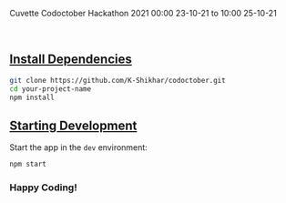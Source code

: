 <p>
  Cuvette Codoctober Hackathon 2021
  00:00 23-10-21   to   10:00 25-10-21
</p>

<br>

## [Install Dependencies](#dependencies)

```bash
git clone https://github.com/K-Shikhar/codoctober.git
cd your-project-name
npm install
```

## [Starting Development](#develop)

Start the app in the `dev` environment:

```bash
npm start
```

### Happy Coding!